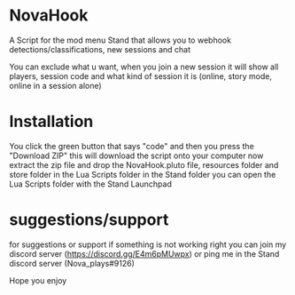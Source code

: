 # NovaHook
A Script for the mod menu Stand that allows you to webhook detections/classifications, new sessions and chat

You can exclude what u want, when you join a new session it will show all players, session code and what kind of session it is (online, story mode, online in a session alone)

# Installation
You click the green button that says "code" and then you press the "Download ZIP" this will download the script onto your computer now extract the zip file and drop the NovaHook.pluto file, resources folder and store folder in the Lua Scripts folder in the Stand folder you can open the Lua Scripts folder with the Stand Launchpad

# suggestions/support
for suggestions or support if something is not working right you can join my discord server (https://discord.gg/E4m6pMUwpx) or ping me in the Stand discord server (Nova_plays#9126)

Hope you enjoy
